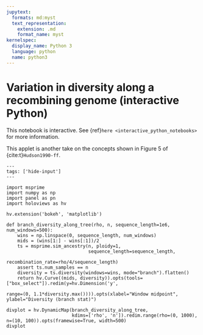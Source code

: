 ```yaml
---
jupytext:
  formats: md:myst
  text_representation:
    extension: .md
    format_name: myst
kernelspec:
  display_name: Python 3
  language: python
  name: python3
---
```


# Variation in diversity along a recombining genome (interactive Python)

This notebook is interactive.
See {ref}`here <interactive_python_notebooks>` for more information.

This applet is another take on the concepts shown in Figure 5 of {cite:t}`Hudson1990-ff`.

```{code-cell} python
---
tags: ['hide-input']
---

import msprime
import numpy as np
import panel as pn
import holoviews as hv

hv.extension('bokeh', 'matplotlib')

def branch_diversity_along_tree(rho, n, sequence_length=1e6, num_windows=500):
    wins = np.linspace(0, sequence_length, num_windows)
    mids = (wins[1:] - wins[:1])/2
    ts = msprime.sim_ancestry(n, ploidy=1,
                              sequence_length=sequence_length,
                              recombination_rate=rho/4/sequence_length)
    assert ts.num_samples == n
    diversity = ts.diversity(windows=wins, mode="branch").flatten()
    return hv.Curve((mids, diversity)).opts(tools=["box_select"]).redim(y=hv.Dimension('y',
                                                                                       range=(0, 1.1*diversity.max()))).opts(xlabel="Window midpoint", ylabel="Diversity (branch stat)")

divplot = hv.DynamicMap(branch_diversity_along_tree,
                        kdims=['rho', 'n']).redim.range(rho=(0, 1000), n=(10, 100)).opts(framewise=True, width=500)
divplot
```
